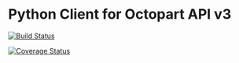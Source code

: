 # Python Client for Octopart API v3

[![Build Status](https://travis-ci.com/tempoautomation/octopart.svg?token=Cp2eqGgyd7Y9dCG3JbgE&branch=develop)](https://travis-ci.com/tempoautomation/octopart)

[![Coverage Status](https://coveralls.io/repos/github/tempoautomation/octopart/badge.svg?t=s1mBG7)](https://coveralls.io/github/tempoautomation/octopart)
